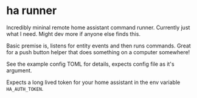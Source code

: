 # ha runner

Incredibly mininal remote home assistant command runner. Currently just what I need. Might dev more if anyone else finds this.

Basic premise is, listens for entity events and then runs commands. Great for a push button helper that does something on a computer somewhere!

See the example config TOML for details, expects config file as it's argument.

Expects a long lived token for your home assistant in the env variable `HA_AUTH_TOKEN`.
